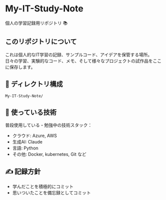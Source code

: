 # My-IT-Study-Note
個人の学習記録用リポジトリ 📚

## このリポジトリについて
これは個人的なIT学習の記録、サンプルコード、アイデアを保管する場所。
日々の学習、実験的なコード、メモ、そして様々なプロジェクトの試作品をここに保存します。

## 📂 ディレクトリ構成
```
My-IT-Study-Note/
```

## 🔧 使っている技術
普段使用している・勉強中の技術スタック：
- クラウド: Azure, AWS
- 生成AI: Claude
- 言語: Python
- その他: Docker, kubernetes, Git など

## ✍️ 記録方針
- 学んだことを積極的にコミット
- 思いついたことを備忘録としてコミット
